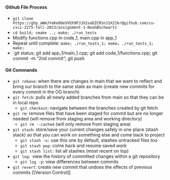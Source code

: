 #### Github File Process
- `git clone https://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@github.com/cu-csci-2275-fall-2023/assignment-1-NoahBSchwartz`
- `cd build; cmake ..; make; ./run_tests`
- Modify functions.cpp in code_1, main.cpp in app_1
- Repeat until complete: `make; ./run_tests_1; make; ./run_tests_1; make;` 
- `git status; git add app_1/main_1.cpp; git add code_1/functions.cpp;  git commit -m “2nd commit”; git push
#### Git Commands
- `git rebase`: when there are changes in main that we want to reflect and bring our branch to the same state as main (create new commits for every commit in the OG branch)
- `git fetch`: pulls all newly added branches from main so that they can be in local repo
	- `git checkout`: navigate between the branches created by git fetch
- `git rm`: remove files that have been staged for commit but are no longer needed (will remove from staging area and working directory)
	- `git rm --cached` (will only remove from staging area)
- `git stash`: store/save your current changes safely in one place (stash stack) so that you can work on something else and come back to project
	- `git stash -u:` use this one by default, stashes untracked files too
	- `git stash pop`: come back and resume saved work
	- `git stash list:` list all stashes (most recent on top)
- `git log`:  view the history of committed changes within a git repository
	- `git log -p`: view differences between commits
- `git revert`: create new commit that undoes the effects of previous commits
  [[Version Control]]
  